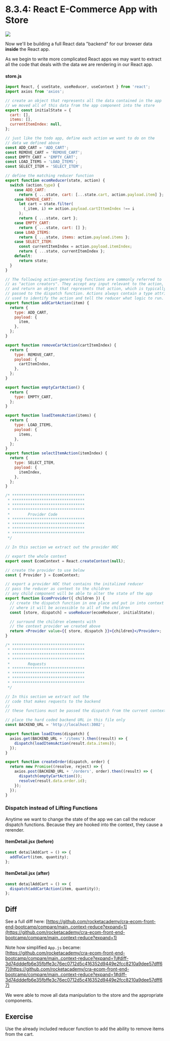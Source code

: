 # 8.3.4: React E-Commerce App with Store

![](../../.gitbook/assets/shopping-reducer.jpg)

Now we'll be building a full React data "backend" for our browser data **inside** the React app.

As we begin to write more complicated React apps we may want to extract all the code that deals with the data we are rendering in our React app.

#### store.js

```jsx
import React, { useState, useReducer, useContext } from 'react';
import axios from 'axios';

// create an object that represents all the data contained in the app
// we moved all of this data from the app component into the store
export const initialState = {
  cart: [],
  items: [],
  currentItemIndex: null,
};

// just like the todo app, define each action we want to do on the
// data we defined above
const ADD_CART = 'ADD_CART';
const REMOVE_CART = 'REMOVE_CART';
const EMPTY_CART = 'EMPTY_CART';
const LOAD_ITEMS = 'LOAD_ITEMS';
const SELECT_ITEM = 'SELECT_ITEM';

// define the matching reducer function
export function ecomReducer(state, action) {
  switch (action.type) {
    case ADD_CART:
      return { ...state, cart: [...state.cart, action.payload.item] };
    case REMOVE_CART:
      let cart = state.filter(
        (_item, i) => action.payload.cartIttemIndex !== i
      );
      return { ...state, cart };
    case EMPTY_CART:
      return { ...state, cart: [] };
    case LOAD_ITEMS:
      return { ...state, items: action.payload.items };
    case SELECT_ITEM:
      const currentItemIndex = action.payload.itemIndex;
      return { ...state, currentItemIndex };
    default:
      return state;
  }
}

// The following action-generating functions are commonly referred to
// as "action creators". They accept any input relevant to the action,
// and return an object that represents that action, which is typically
// passed to the dispatch function. Actions always contain a type attribute
// used to identify the action and tell the reducer what logic to run.
export function addCartAction(item) {
  return {
    type: ADD_CART,
    payload: {
      item,
    },
  };
}

export function removeCartAction(cartItemIndex) {
  return {
    type: REMOVE_CART,
    payload: {
      cartItemIndex,
    },
  };
}

export function emptyCartAction() {
  return {
    type: EMPTY_CART,
  };
}

export function loadItemsAction(items) {
  return {
    type: LOAD_ITEMS,
    payload: {
      items,
    },
  };
}
export function selectItemAction(itemIndex) {
  return {
    type: SELECT_ITEM,
    payload: {
      itemIndex,
    },
  };
}

/* ********************************
 * ********************************
 * ********************************
 * ********************************
 *        Provider Code
 * ********************************
 * ********************************
 * ********************************
 * ********************************
 */

// In this section we extract out the provider HOC

// export the whole context
export const EcomContext = React.createContext(null);

// create the provider to use below
const { Provider } = EcomContext;

// export a provider HOC that contains the initalized reducer
// pass the reducer as context to the children
// any child component will be able to alter the state of the app
export function EcomProvider({ children }) {
  // create the dispatch function in one place and put in into context
  // where it will be accessible to all of the children
  const [store, dispatch] = useReducer(ecomReducer, initialState);

  // surround the children elements with
  // the context provider we created above
  return <Provider value={{ store, dispatch }}>{children}</Provider>;
}

/* ********************************
 * ********************************
 * ********************************
 * ********************************
 *        Requests
 * ********************************
 * ********************************
 * ********************************
 * ********************************
 */

// In this section we extract out the
// code that makes requests to the backend
//
// these functions must be passed the dispatch from the current context

// place the hard coded backend URL in this file only
const BACKEND_URL = 'http://localhost:3002';

export function loadItems(dispatch) {
  axios.get(BACKEND_URL + '/items').then((result) => {
    dispatch(loadItemsAction(result.data.items));
  });
}

export function createOrder(dispatch, order) {
  return new Promise((resolve, reject) => {
    axios.post(BACKEND_URL + '/orders', order).then((result) => {
      dispatch(emptyCartAction());
      resolve(result.data.order.id);
    });
  });
}
```

### Dispatch instead of Lifting Functions

Anytime we want to change the state of the app we can call the reducer dispatch functions. Because they are hooked into the context, they cause a rerender.

#### ItemDetail.jsx \(before\)

```jsx
const detailAddCart = () => {
  addToCart(item, quantity);
};
```

#### ItemDetail.jsx \(after\)

```jsx
const detailAddCart = () => {
  dispatch(addCartAction(item, quantity));
};
```

## Diff

See a full diff here: [https://github.com/rocketacademy/cra-ecom-front-end-bootcamp/compare/main..context-reduce?expand=1](https://github.com/rocketacademy/cra-ecom-front-end-bootcamp/compare/main..context-reduce?expand=1)

Note how simplified `App.js` became: [https://github.com/rocketacademy/cra-ecom-front-end-bootcamp/compare/main..context-reduce?expand=1\#diff-3d74dddefb6e35fbffe3c76ec0712d5c416352d9449e2fcc8210a9dee57dff67](https://github.com/rocketacademy/cra-ecom-front-end-bootcamp/compare/main..context-reduce?expand=1#diff-3d74dddefb6e35fbffe3c76ec0712d5c416352d9449e2fcc8210a9dee57dff67)

We were able to move all data manipulation to the store and the appropriate components.

## Exercise

Use the already included reducer function to add the ability to remove items from the cart.
